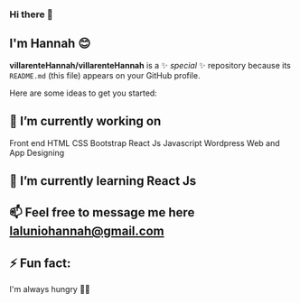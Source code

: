 ### Hi there 👋
## I'm Hannah 😊


**villarenteHannah/villarenteHannah** is a ✨ _special_ ✨ repository because its `README.md` (this file) appears on your GitHub profile.

Here are some ideas to get you started:

## 🔭 I’m currently working on 
  Front end
HTML
CSS
Bootstrap
React Js
Javascript
Wordpress
Web and App Designing
## 🌱 I’m currently learning React Js

## 📫 Feel free to message me here laluniohannah@gmail.com
## ⚡ Fun fact: 
I'm always hungry 🌯🍜


